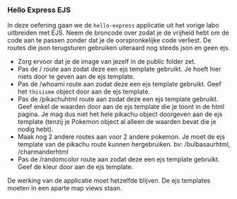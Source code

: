 ### Hello Express EJS

In deze oefening gaan we de `hello-express` applicatie uit het vorige labo uitbreiden met EJS. Neem de broncode over zodat je de vrijheid hebt om de code aan te passen zonder dat je de oorspronkelijke code verliest. De routes die json terugsturen gebruiken uiteraard nog steeds json en geen ejs.

* Zorg ervoor dat je de image van jezelf in de public folder zet. 
* Pas de / route aan zodat deze een ejs template gebruikt. Je hoeft hier niets door te geven aan de ejs template.
* Pas de /whoami route aan zodat deze een ejs template gebruikt. Geef het `thisisme` object door aan de ejs template.
* Pas de /pikachuhtml route aan zodat deze een ejs template gebruikt. Geef enkel de waarden door aan de ejs template die je toont in de html pagina. Je mag dus niet het hele pikachu object doorgeven aan de ejs template (tenzij je Pokemon object al alleen de waarden bevat die je nodig hebt).
* Maak nog 2 andere routes aan voor 2 andere pokemon. Je moet de ejs template van de pikachu route kunnen hergebruiken. bv: /bulbasaurhtml, /charmanderhtml
* Pas de /randomcolor route aan zodat deze een ejs template gebruikt. Geef de kleur door aan de ejs template.

De werking van de applicatie moet hetzelfde blijven. De ejs templates moeten in een aparte map views staan.